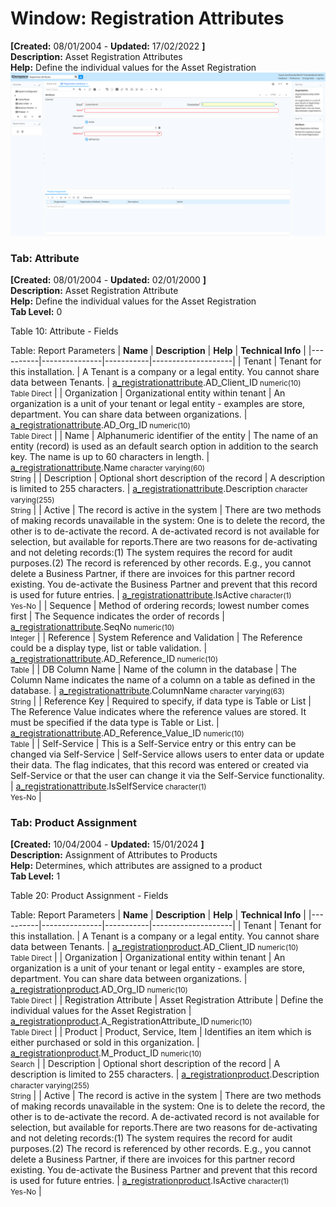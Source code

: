 # Window: Registration Attributes

**[Created:** 08/01/2004 - **Updated:** 17/02/2022 **]**  
**Description:** Asset Registration Attributes  
**Help:** Define the individual values for the Asset Registration  
![](/img/docs/manual/RegistrationAttributes-Window_iDempiere_v12.0.0.png)

### Tab: Attribute

**[Created:** 08/01/2004 - **Updated:** 02/01/2000 **]**   
**Description:** Asset Registration Attribute  
**Help:** Define the individual values for the Asset Registration  
**Tab Level:** 0

Table 10: Attribute - Fields 

Table: Report Parameters
| **Name** | **Description** | **Help** | **Technical Info** |
|----------|---------------|-----------|--------------------|
| Tenant | Tenant for this installation. | A Tenant is a company or a legal entity. You cannot share data between Tenants. | [a_registrationattribute](https://idempiere-schemaspy.muriloht.com/adempiere/tables/a_registrationattribute.html).AD_Client_ID<small> numeric(10) <br/> Table Direct</small> | 
| Organization | Organizational entity within tenant | An organization is a unit of your tenant or legal entity - examples are store, department. You can share data between organizations. | [a_registrationattribute](https://idempiere-schemaspy.muriloht.com/adempiere/tables/a_registrationattribute.html).AD_Org_ID<small> numeric(10) <br/> Table Direct</small> | 
| Name | Alphanumeric identifier of the entity | The name of an entity (record) is used as an default search option in addition to the search key. The name is up to 60 characters in length. | [a_registrationattribute](https://idempiere-schemaspy.muriloht.com/adempiere/tables/a_registrationattribute.html).Name<small> character varying(60) <br/> String</small> | 
| Description | Optional short description of the record | A description is limited to 255 characters. | [a_registrationattribute](https://idempiere-schemaspy.muriloht.com/adempiere/tables/a_registrationattribute.html).Description<small> character varying(255) <br/> String</small> | 
| Active | The record is active in the system | There are two methods of making records unavailable in the system: One is to delete the record, the other is to de-activate the record. A de-activated record is not available for selection, but available for reports.There are two reasons for de-activating and not deleting records:(1) The system requires the record for audit purposes.(2) The record is referenced by other records. E.g., you cannot delete a Business Partner, if there are invoices for this partner record existing. You de-activate the Business Partner and prevent that this record is used for future entries. | [a_registrationattribute](https://idempiere-schemaspy.muriloht.com/adempiere/tables/a_registrationattribute.html).IsActive<small> character(1) <br/> Yes-No</small> | 
| Sequence | Method of ordering records; lowest number comes first | The Sequence indicates the order of records | [a_registrationattribute](https://idempiere-schemaspy.muriloht.com/adempiere/tables/a_registrationattribute.html).SeqNo<small> numeric(10) <br/> Integer</small> | 
| Reference | System Reference and Validation | The Reference could be a display type, list or table validation. | [a_registrationattribute](https://idempiere-schemaspy.muriloht.com/adempiere/tables/a_registrationattribute.html).AD_Reference_ID<small> numeric(10) <br/> Table</small> | 
| DB Column Name | Name of the column in the database | The Column Name indicates the name of a column on a table as defined in the database. | [a_registrationattribute](https://idempiere-schemaspy.muriloht.com/adempiere/tables/a_registrationattribute.html).ColumnName<small> character varying(63) <br/> String</small> | 
| Reference Key | Required to specify, if data type is Table or List | The Reference Value indicates where the reference values are stored.  It must be specified if the data type is Table or List. | [a_registrationattribute](https://idempiere-schemaspy.muriloht.com/adempiere/tables/a_registrationattribute.html).AD_Reference_Value_ID<small> numeric(10) <br/> Table</small> | 
| Self-Service | This is a Self-Service entry or this entry can be changed via Self-Service | Self-Service allows users to enter data or update their data.  The flag indicates, that this record was entered or created via Self-Service or that the user can change it via the Self-Service functionality. | [a_registrationattribute](https://idempiere-schemaspy.muriloht.com/adempiere/tables/a_registrationattribute.html).IsSelfService<small> character(1) <br/> Yes-No</small> | 


### Tab: Product Assignment

**[Created:** 10/04/2004 - **Updated:** 15/01/2024 **]**   
**Description:** Assignment of Attributes to Products  
**Help:** Determines, which attributes are assigned to a product  
**Tab Level:** 1

Table 20: Product Assignment - Fields 

Table: Report Parameters
| **Name** | **Description** | **Help** | **Technical Info** |
|----------|---------------|-----------|--------------------|
| Tenant | Tenant for this installation. | A Tenant is a company or a legal entity. You cannot share data between Tenants. | [a_registrationproduct](https://idempiere-schemaspy.muriloht.com/adempiere/tables/a_registrationproduct.html).AD_Client_ID<small> numeric(10) <br/> Table Direct</small> | 
| Organization | Organizational entity within tenant | An organization is a unit of your tenant or legal entity - examples are store, department. You can share data between organizations. | [a_registrationproduct](https://idempiere-schemaspy.muriloht.com/adempiere/tables/a_registrationproduct.html).AD_Org_ID<small> numeric(10) <br/> Table Direct</small> | 
| Registration Attribute | Asset Registration Attribute | Define the individual values for the Asset Registration | [a_registrationproduct](https://idempiere-schemaspy.muriloht.com/adempiere/tables/a_registrationproduct.html).A_RegistrationAttribute_ID<small> numeric(10) <br/> Table Direct</small> | 
| Product | Product, Service, Item | Identifies an item which is either purchased or sold in this organization. | [a_registrationproduct](https://idempiere-schemaspy.muriloht.com/adempiere/tables/a_registrationproduct.html).M_Product_ID<small> numeric(10) <br/> Search</small> | 
| Description | Optional short description of the record | A description is limited to 255 characters. | [a_registrationproduct](https://idempiere-schemaspy.muriloht.com/adempiere/tables/a_registrationproduct.html).Description<small> character varying(255) <br/> String</small> | 
| Active | The record is active in the system | There are two methods of making records unavailable in the system: One is to delete the record, the other is to de-activate the record. A de-activated record is not available for selection, but available for reports.There are two reasons for de-activating and not deleting records:(1) The system requires the record for audit purposes.(2) The record is referenced by other records. E.g., you cannot delete a Business Partner, if there are invoices for this partner record existing. You de-activate the Business Partner and prevent that this record is used for future entries. | [a_registrationproduct](https://idempiere-schemaspy.muriloht.com/adempiere/tables/a_registrationproduct.html).IsActive<small> character(1) <br/> Yes-No</small> | 


